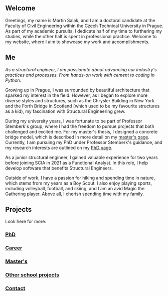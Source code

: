 ## Welcome 
Greetings, my name is Martin Salak, and I am a doctoral candidate at the Faculty of Civil Engineering within the Czech Technical University in Prague. As part of my academic pursuits, I dedicate half of my time to furthering my studies, while the other half is spent in professional practice. Welcome to my website, where I aim to showcase my work and accomplishments.

 
## Me
_As a structural engineer, I am passionate about advancing our industry's practices and processes. From hands-on work with cement to coding in Python._

Growing up in Prague, I was surrounded by beautiful architecture that sparked my interest in the field. However, as I began to explore more diverse styles and structures, such as the Chrysler Building in New York and the Forth Bridge in Scotland (which used to be my favourite structures as a kid), my fascination with Structural Engineering grew.

During my university years, I was fortunate to be part of Professor Stemberk's group, where I had the freedom to pursue projects that both challenged and excited me. For my master's thesis, I designed a concrete bridge model, which is described in more detail on my [master's page](Masters.md). Currently, I am pursuing my PhD under Professor Stemberk's guidance, and my research interests are outlined on my [PhD page](PhD.md).

As a junior structural engineer, I gained valuable experience for two years before joining SCIA in 2021 as a Functional Analyst. In this role, I help develop software that benefits Structural Engineers.

Outside of work, I have a passion for hiking and spending time in nature, which stems from my years as a Boy Scout. I also enjoy playing sports, including volleyball, football, and skiing, and I am an avid Magic the Gathering player. Above all, I cherish spending time with my family.


## Projects
Look here for more:

### [PhD](./PhD.md)

### [Career](./Career.md)

### [Master's](./Masters.md)

### [Other school projects](./OtherSchoolProjects.md)

### [Contact](./Contact.md)



